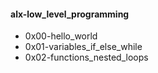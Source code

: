 #### alx-low_level_programming
- 0x00-hello_world
- 0x01-variables_if_else_while
- 0x02-functions_nested_loops
